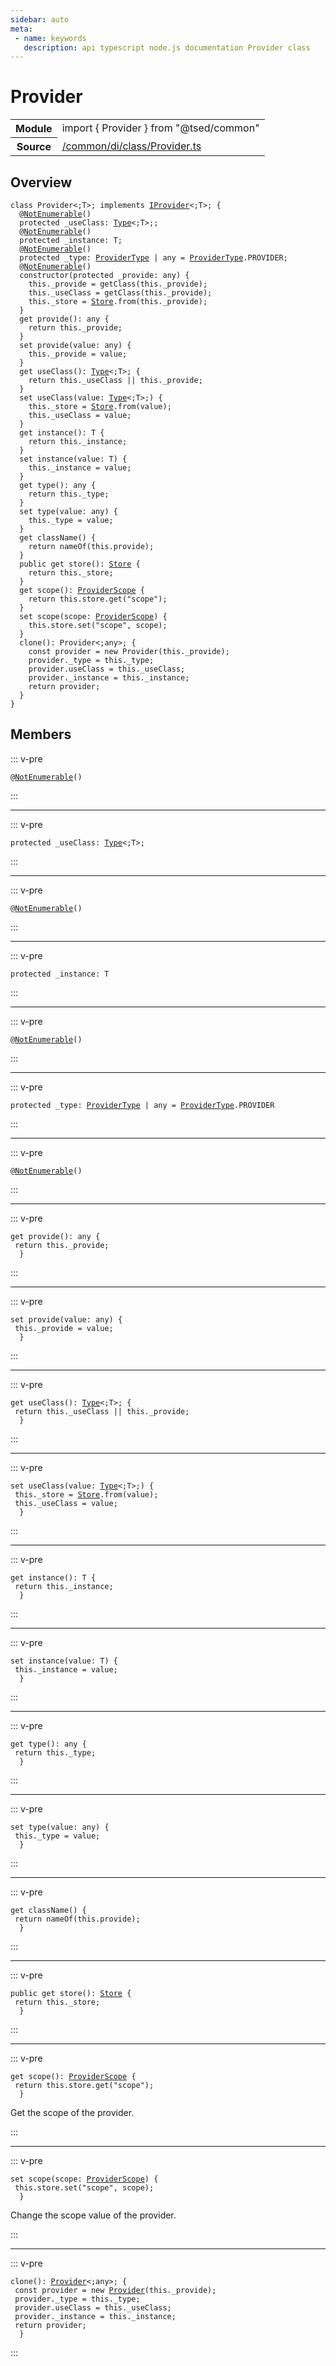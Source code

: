 ```yaml
---
sidebar: auto
meta:
 - name: keywords
   description: api typescript node.js documentation Provider class
---
```

# Provider <Badge text="Class" type="class"/>
<!-- Summary -->
<section class="symbol-info"><table class="is-full-width"><tbody><tr><th>Module</th><td><div class="lang-typescript"><span class="token keyword">import</span> { Provider }&nbsp;<span class="token keyword">from</span>&nbsp;<span class="token string">"@tsed/common"</span></div></td></tr><tr><th>Source</th><td><a href="https://github.com/Romakita/ts-express-decorators/blob/v4.30.2/src//common/di/class/Provider.ts#L0-L0">/common/di/class/Provider.ts</a></td></tr></tbody></table></section>

<!-- Overview -->
## Overview


<pre><code class="typescript-lang "><span class="token keyword">class</span> Provider&lt<span class="token punctuation">;</span>T&gt<span class="token punctuation">;</span> <span class="token keyword">implements</span> <a href="/api/common/di/interfaces/IProvider.html"><span class="token">IProvider</span></a>&lt<span class="token punctuation">;</span>T&gt<span class="token punctuation">;</span> <span class="token punctuation">{</span>
  @<span class="token function"><a href="/api/core/decorators/NotEnumerable.html"><span class="token">NotEnumerable</span></a></span><span class="token punctuation">(</span><span class="token punctuation">)</span>
  <span class="token keyword">protected</span> _useClass<span class="token punctuation">:</span> <a href="/api/core/interfaces/Type.html"><span class="token">Type</span></a>&lt<span class="token punctuation">;</span>T&gt<span class="token punctuation">;</span><span class="token punctuation">;</span>
  @<span class="token function"><a href="/api/core/decorators/NotEnumerable.html"><span class="token">NotEnumerable</span></a></span><span class="token punctuation">(</span><span class="token punctuation">)</span>
  <span class="token keyword">protected</span> _instance<span class="token punctuation">:</span> T<span class="token punctuation">;</span>
  @<span class="token function"><a href="/api/core/decorators/NotEnumerable.html"><span class="token">NotEnumerable</span></a></span><span class="token punctuation">(</span><span class="token punctuation">)</span>
  <span class="token keyword">protected</span> _type<span class="token punctuation">:</span> <a href="/api/common/di/interfaces/ProviderType.html"><span class="token">ProviderType</span></a> | <span class="token keyword">any</span><span class="token punctuation"> = </span><a href="/api/common/di/interfaces/ProviderType.html"><span class="token">ProviderType</span></a>.PROVIDER<span class="token punctuation">;</span>
  @<span class="token function"><a href="/api/core/decorators/NotEnumerable.html"><span class="token">NotEnumerable</span></a></span><span class="token punctuation">(</span><span class="token punctuation">)</span>
  <span class="token keyword">constructor</span><span class="token punctuation">(</span><span class="token keyword">protected</span> _provide<span class="token punctuation">:</span> <span class="token keyword">any</span><span class="token punctuation">)</span> <span class="token punctuation">{</span>
    this._provide<span class="token punctuation"> = </span><span class="token function">getClass</span><span class="token punctuation">(</span>this._provide<span class="token punctuation">)</span><span class="token punctuation">;</span>
    this._useClass<span class="token punctuation"> = </span><span class="token function">getClass</span><span class="token punctuation">(</span>this._provide<span class="token punctuation">)</span><span class="token punctuation">;</span>
    this._store<span class="token punctuation"> = </span><a href="/api/core/class/Store.html"><span class="token">Store</span></a>.<span class="token keyword">from</span><span class="token punctuation">(</span>this._provide<span class="token punctuation">)</span><span class="token punctuation">;</span>
  <span class="token punctuation">}</span>
  get <span class="token function">provide</span><span class="token punctuation">(</span><span class="token punctuation">)</span><span class="token punctuation">:</span> <span class="token keyword">any</span> <span class="token punctuation">{</span>
    return this._provide<span class="token punctuation">;</span>
  <span class="token punctuation">}</span>
  set <span class="token function">provide</span><span class="token punctuation">(</span>value<span class="token punctuation">:</span> <span class="token keyword">any</span><span class="token punctuation">)</span> <span class="token punctuation">{</span>
    this._provide<span class="token punctuation"> = </span>value<span class="token punctuation">;</span>
  <span class="token punctuation">}</span>
  get <span class="token function">useClass</span><span class="token punctuation">(</span><span class="token punctuation">)</span><span class="token punctuation">:</span> <a href="/api/core/interfaces/Type.html"><span class="token">Type</span></a>&lt<span class="token punctuation">;</span>T&gt<span class="token punctuation">;</span> <span class="token punctuation">{</span>
    return this._useClass || this._provide<span class="token punctuation">;</span>
  <span class="token punctuation">}</span>
  set <span class="token function">useClass</span><span class="token punctuation">(</span>value<span class="token punctuation">:</span> <a href="/api/core/interfaces/Type.html"><span class="token">Type</span></a>&lt<span class="token punctuation">;</span>T&gt<span class="token punctuation">;</span><span class="token punctuation">)</span> <span class="token punctuation">{</span>
    this._store<span class="token punctuation"> = </span><a href="/api/core/class/Store.html"><span class="token">Store</span></a>.<span class="token keyword">from</span><span class="token punctuation">(</span>value<span class="token punctuation">)</span><span class="token punctuation">;</span>
    this._useClass<span class="token punctuation"> = </span>value<span class="token punctuation">;</span>
  <span class="token punctuation">}</span>
  get <span class="token function">instance</span><span class="token punctuation">(</span><span class="token punctuation">)</span><span class="token punctuation">:</span> T <span class="token punctuation">{</span>
    return this._instance<span class="token punctuation">;</span>
  <span class="token punctuation">}</span>
  set <span class="token function">instance</span><span class="token punctuation">(</span>value<span class="token punctuation">:</span> T<span class="token punctuation">)</span> <span class="token punctuation">{</span>
    this._instance<span class="token punctuation"> = </span>value<span class="token punctuation">;</span>
  <span class="token punctuation">}</span>
  get <span class="token function">type</span><span class="token punctuation">(</span><span class="token punctuation">)</span><span class="token punctuation">:</span> <span class="token keyword">any</span> <span class="token punctuation">{</span>
    return this._type<span class="token punctuation">;</span>
  <span class="token punctuation">}</span>
  set <span class="token function">type</span><span class="token punctuation">(</span>value<span class="token punctuation">:</span> <span class="token keyword">any</span><span class="token punctuation">)</span> <span class="token punctuation">{</span>
    this._type<span class="token punctuation"> = </span>value<span class="token punctuation">;</span>
  <span class="token punctuation">}</span>
  get <span class="token function">className</span><span class="token punctuation">(</span><span class="token punctuation">)</span> <span class="token punctuation">{</span>
    return <span class="token function">nameOf</span><span class="token punctuation">(</span>this.provide<span class="token punctuation">)</span><span class="token punctuation">;</span>
  <span class="token punctuation">}</span>
  <span class="token keyword">public</span> get <span class="token function">store</span><span class="token punctuation">(</span><span class="token punctuation">)</span><span class="token punctuation">:</span> <a href="/api/core/class/Store.html"><span class="token">Store</span></a> <span class="token punctuation">{</span>
    return this._store<span class="token punctuation">;</span>
  <span class="token punctuation">}</span>
  get <span class="token function">scope</span><span class="token punctuation">(</span><span class="token punctuation">)</span><span class="token punctuation">:</span> <a href="/api/common/di/interfaces/ProviderScope.html"><span class="token">ProviderScope</span></a> <span class="token punctuation">{</span>
    return this.store.<span class="token function">get</span><span class="token punctuation">(</span>"scope"<span class="token punctuation">)</span><span class="token punctuation">;</span>
  <span class="token punctuation">}</span>
  set <span class="token function">scope</span><span class="token punctuation">(</span>scope<span class="token punctuation">:</span> <a href="/api/common/di/interfaces/ProviderScope.html"><span class="token">ProviderScope</span></a><span class="token punctuation">)</span> <span class="token punctuation">{</span>
    this.store.<span class="token function">set</span><span class="token punctuation">(</span>"scope"<span class="token punctuation">,</span> scope<span class="token punctuation">)</span><span class="token punctuation">;</span>
  <span class="token punctuation">}</span>
  <span class="token function">clone</span><span class="token punctuation">(</span><span class="token punctuation">)</span><span class="token punctuation">:</span> Provider&lt<span class="token punctuation">;</span><span class="token keyword">any</span>&gt<span class="token punctuation">;</span> <span class="token punctuation">{</span>
    <span class="token keyword">const</span> provider<span class="token punctuation"> = </span>new <span class="token function">Provider</span><span class="token punctuation">(</span>this._provide<span class="token punctuation">)</span><span class="token punctuation">;</span>
    provider._type<span class="token punctuation"> = </span>this._type<span class="token punctuation">;</span>
    provider.useClass<span class="token punctuation"> = </span>this._useClass<span class="token punctuation">;</span>
    provider._instance<span class="token punctuation"> = </span>this._instance<span class="token punctuation">;</span>
    return provider<span class="token punctuation">;</span>
  <span class="token punctuation">}</span>
<span class="token punctuation">}</span></code></pre>



<!-- Members -->




## Members


::: v-pre

<div class="method-overview">
<pre><code class="typescript-lang ">@<span class="token function"><a href="/api/core/decorators/NotEnumerable.html"><span class="token">NotEnumerable</span></a></span><span class="token punctuation">(</span><span class="token punctuation">)</span></code></pre>

</div>



:::



***



::: v-pre

<div class="method-overview">
<pre><code class="typescript-lang "><span class="token keyword">protected</span> _useClass<span class="token punctuation">:</span> <a href="/api/core/interfaces/Type.html"><span class="token">Type</span></a>&lt<span class="token punctuation">;</span>T&gt<span class="token punctuation">;</span></code></pre>

</div>



:::



***



::: v-pre

<div class="method-overview">
<pre><code class="typescript-lang ">@<span class="token function"><a href="/api/core/decorators/NotEnumerable.html"><span class="token">NotEnumerable</span></a></span><span class="token punctuation">(</span><span class="token punctuation">)</span></code></pre>

</div>



:::



***



::: v-pre

<div class="method-overview">
<pre><code class="typescript-lang "><span class="token keyword">protected</span> _instance<span class="token punctuation">:</span> T</code></pre>

</div>



:::



***



::: v-pre

<div class="method-overview">
<pre><code class="typescript-lang ">@<span class="token function"><a href="/api/core/decorators/NotEnumerable.html"><span class="token">NotEnumerable</span></a></span><span class="token punctuation">(</span><span class="token punctuation">)</span></code></pre>

</div>



:::



***



::: v-pre

<div class="method-overview">
<pre><code class="typescript-lang "><span class="token keyword">protected</span> _type<span class="token punctuation">:</span> <a href="/api/common/di/interfaces/ProviderType.html"><span class="token">ProviderType</span></a> | <span class="token keyword">any</span><span class="token punctuation"> = </span><a href="/api/common/di/interfaces/ProviderType.html"><span class="token">ProviderType</span></a>.PROVIDER</code></pre>

</div>



:::



***



::: v-pre

<div class="method-overview">
<pre><code class="typescript-lang ">@<span class="token function"><a href="/api/core/decorators/NotEnumerable.html"><span class="token">NotEnumerable</span></a></span><span class="token punctuation">(</span><span class="token punctuation">)</span></code></pre>

</div>



:::



***



::: v-pre

<div class="method-overview">
<pre><code class="typescript-lang ">get <span class="token function">provide</span><span class="token punctuation">(</span><span class="token punctuation">)</span><span class="token punctuation">:</span> <span class="token keyword">any</span> <span class="token punctuation">{</span>
 return this._provide<span class="token punctuation">;</span>
  <span class="token punctuation">}</span></code></pre>

</div>



:::



***



::: v-pre

<div class="method-overview">
<pre><code class="typescript-lang ">set <span class="token function">provide</span><span class="token punctuation">(</span>value<span class="token punctuation">:</span> <span class="token keyword">any</span><span class="token punctuation">)</span> <span class="token punctuation">{</span>
 this._provide<span class="token punctuation"> = </span>value<span class="token punctuation">;</span>
  <span class="token punctuation">}</span></code></pre>

</div>



:::



***



::: v-pre

<div class="method-overview">
<pre><code class="typescript-lang ">get <span class="token function">useClass</span><span class="token punctuation">(</span><span class="token punctuation">)</span><span class="token punctuation">:</span> <a href="/api/core/interfaces/Type.html"><span class="token">Type</span></a>&lt<span class="token punctuation">;</span>T&gt<span class="token punctuation">;</span> <span class="token punctuation">{</span>
 return this._useClass || this._provide<span class="token punctuation">;</span>
  <span class="token punctuation">}</span></code></pre>

</div>



:::



***



::: v-pre

<div class="method-overview">
<pre><code class="typescript-lang ">set <span class="token function">useClass</span><span class="token punctuation">(</span>value<span class="token punctuation">:</span> <a href="/api/core/interfaces/Type.html"><span class="token">Type</span></a>&lt<span class="token punctuation">;</span>T&gt<span class="token punctuation">;</span><span class="token punctuation">)</span> <span class="token punctuation">{</span>
 this._store<span class="token punctuation"> = </span><a href="/api/core/class/Store.html"><span class="token">Store</span></a>.<span class="token keyword">from</span><span class="token punctuation">(</span>value<span class="token punctuation">)</span><span class="token punctuation">;</span>
 this._useClass<span class="token punctuation"> = </span>value<span class="token punctuation">;</span>
  <span class="token punctuation">}</span></code></pre>

</div>



:::



***



::: v-pre

<div class="method-overview">
<pre><code class="typescript-lang ">get <span class="token function">instance</span><span class="token punctuation">(</span><span class="token punctuation">)</span><span class="token punctuation">:</span> T <span class="token punctuation">{</span>
 return this._instance<span class="token punctuation">;</span>
  <span class="token punctuation">}</span></code></pre>

</div>



:::



***



::: v-pre

<div class="method-overview">
<pre><code class="typescript-lang ">set <span class="token function">instance</span><span class="token punctuation">(</span>value<span class="token punctuation">:</span> T<span class="token punctuation">)</span> <span class="token punctuation">{</span>
 this._instance<span class="token punctuation"> = </span>value<span class="token punctuation">;</span>
  <span class="token punctuation">}</span></code></pre>

</div>



:::



***



::: v-pre

<div class="method-overview">
<pre><code class="typescript-lang ">get <span class="token function">type</span><span class="token punctuation">(</span><span class="token punctuation">)</span><span class="token punctuation">:</span> <span class="token keyword">any</span> <span class="token punctuation">{</span>
 return this._type<span class="token punctuation">;</span>
  <span class="token punctuation">}</span></code></pre>

</div>



:::



***



::: v-pre

<div class="method-overview">
<pre><code class="typescript-lang ">set <span class="token function">type</span><span class="token punctuation">(</span>value<span class="token punctuation">:</span> <span class="token keyword">any</span><span class="token punctuation">)</span> <span class="token punctuation">{</span>
 this._type<span class="token punctuation"> = </span>value<span class="token punctuation">;</span>
  <span class="token punctuation">}</span></code></pre>

</div>



:::



***



::: v-pre

<div class="method-overview">
<pre><code class="typescript-lang ">get <span class="token function">className</span><span class="token punctuation">(</span><span class="token punctuation">)</span> <span class="token punctuation">{</span>
 return <span class="token function">nameOf</span><span class="token punctuation">(</span>this.provide<span class="token punctuation">)</span><span class="token punctuation">;</span>
  <span class="token punctuation">}</span></code></pre>

</div>



:::



***



::: v-pre

<div class="method-overview">
<pre><code class="typescript-lang "><span class="token keyword">public</span> get <span class="token function">store</span><span class="token punctuation">(</span><span class="token punctuation">)</span><span class="token punctuation">:</span> <a href="/api/core/class/Store.html"><span class="token">Store</span></a> <span class="token punctuation">{</span>
 return this._store<span class="token punctuation">;</span>
  <span class="token punctuation">}</span></code></pre>

</div>



:::



***



::: v-pre

<div class="method-overview">
<pre><code class="typescript-lang ">get <span class="token function">scope</span><span class="token punctuation">(</span><span class="token punctuation">)</span><span class="token punctuation">:</span> <a href="/api/common/di/interfaces/ProviderScope.html"><span class="token">ProviderScope</span></a> <span class="token punctuation">{</span>
 return this.store.<span class="token function">get</span><span class="token punctuation">(</span>"scope"<span class="token punctuation">)</span><span class="token punctuation">;</span>
  <span class="token punctuation">}</span></code></pre>

</div>



Get the scope of the provider.



:::



***



::: v-pre

<div class="method-overview">
<pre><code class="typescript-lang ">set <span class="token function">scope</span><span class="token punctuation">(</span>scope<span class="token punctuation">:</span> <a href="/api/common/di/interfaces/ProviderScope.html"><span class="token">ProviderScope</span></a><span class="token punctuation">)</span> <span class="token punctuation">{</span>
 this.store.<span class="token function">set</span><span class="token punctuation">(</span>"scope"<span class="token punctuation">,</span> scope<span class="token punctuation">)</span><span class="token punctuation">;</span>
  <span class="token punctuation">}</span></code></pre>

</div>



Change the scope value of the provider.



:::



***



::: v-pre

<div class="method-overview">
<pre><code class="typescript-lang "><span class="token function">clone</span><span class="token punctuation">(</span><span class="token punctuation">)</span><span class="token punctuation">:</span> <a href="/api/common/di/class/Provider.html"><span class="token">Provider</span></a>&lt<span class="token punctuation">;</span><span class="token keyword">any</span>&gt<span class="token punctuation">;</span> <span class="token punctuation">{</span>
 <span class="token keyword">const</span> provider<span class="token punctuation"> = </span>new <span class="token function"><a href="/api/common/di/class/Provider.html"><span class="token">Provider</span></a></span><span class="token punctuation">(</span>this._provide<span class="token punctuation">)</span><span class="token punctuation">;</span>
 provider._type<span class="token punctuation"> = </span>this._type<span class="token punctuation">;</span>
 provider.useClass<span class="token punctuation"> = </span>this._useClass<span class="token punctuation">;</span>
 provider._instance<span class="token punctuation"> = </span>this._instance<span class="token punctuation">;</span>
 return provider<span class="token punctuation">;</span>
  <span class="token punctuation">}</span></code></pre>

</div>



:::